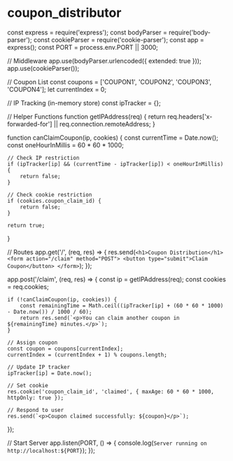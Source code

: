 # coupon_distributor
const express = require('express');
const bodyParser = require('body-parser');
const cookieParser = require('cookie-parser');
const app = express();
const PORT = process.env.PORT || 3000;

// Middleware
app.use(bodyParser.urlencoded({ extended: true }));
app.use(cookieParser());

// Coupon List
const coupons = ['COUPON1', 'COUPON2', 'COUPON3', 'COUPON4'];
let currentIndex = 0;

// IP Tracking (in-memory store)
const ipTracker = {};

// Helper Functions
function getIPAddress(req) {
    return req.headers['x-forwarded-for'] || req.connection.remoteAddress;
}

function canClaimCoupon(ip, cookies) {
    const currentTime = Date.now();
    const oneHourInMillis = 60 * 60 * 1000;

    // Check IP restriction
    if (ipTracker[ip] && (currentTime - ipTracker[ip]) < oneHourInMillis) {
        return false;
    }

    // Check cookie restriction
    if (cookies.coupon_claim_id) {
        return false;
    }

    return true;
}

// Routes
app.get('/', (req, res) => {
    res.send(`
        <h1>Coupon Distribution</h1>
        <form action="/claim" method="POST">
            <button type="submit">Claim Coupon</button>
        </form>
    `);
});

app.post('/claim', (req, res) => {
    const ip = getIPAddress(req);
    const cookies = req.cookies;

    if (!canClaimCoupon(ip, cookies)) {
        const remainingTime = Math.ceil((ipTracker[ip] + (60 * 60 * 1000) - Date.now()) / 1000 / 60);
        return res.send(`<p>You can claim another coupon in ${remainingTime} minutes.</p>`);
    }

    // Assign coupon
    const coupon = coupons[currentIndex];
    currentIndex = (currentIndex + 1) % coupons.length;

    // Update IP tracker
    ipTracker[ip] = Date.now();

    // Set cookie
    res.cookie('coupon_claim_id', 'claimed', { maxAge: 60 * 60 * 1000, httpOnly: true });

    // Respond to user
    res.send(`<p>Coupon claimed successfully: ${coupon}</p>`);
});

// Start Server
app.listen(PORT, () => {
    console.log(`Server running on http://localhost:${PORT}`);
});
